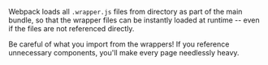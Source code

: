 Webpack loads all `.wrapper.js` files from directory as part of the main bundle, so that the wrapper files can be instantly loaded at runtime -- even if the files are not referenced directly.

Be careful of what you import from the wrappers! If you reference unnecessary components, you'll make every page needlessly heavy.